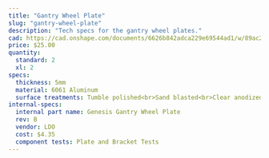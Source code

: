 ```yaml
---
title: "Gantry Wheel Plate"
slug: "gantry-wheel-plate"
description: "Tech specs for the gantry wheel plates."
cad: https://cad.onshape.com/documents/6626b842adca229e69544ad1/w/89ac2637f82d915f22c2bcd0/e/18af90bf27d61e15bb2d4c60?renderMode=0&uiState=6254fa091ad350015b485dda
price: $25.00
quantity:
  standard: 2
  xl: 2
specs:
  thickness: 5mm
  material: 6061 Aluminum
  surface treatments: Tumble polished<br>Sand blasted<br>Clear anodized
internal-specs:
  internal part name: Genesis Gantry Wheel Plate
  rev: B
  vendor: LDO
  cost: $4.35
  component tests: Plate and Bracket Tests
---
```

